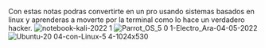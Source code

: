 Con estas notas podras convertirte en un pro usando sistemas basados en linux y aprenderas a moverte por la terminal como lo hace un verdadero hacker.
![notebook-kali-2022 1](https://user-images.githubusercontent.com/117610367/204457903-abdf5b36-6ca2-4dc1-99f6-e1c8a9561a99.jpg)
![Parrot_OS_5 0 1-Electro_Ara-04-05-2022](https://user-images.githubusercontent.com/117610367/204465236-78a6dca4-a23e-4304-a879-9143f32712ee.png)
![Ubuntu-20 04-con-Linux-5 4-1024x530](https://user-images.githubusercontent.com/117610367/204465458-f15a69fd-9740-4259-9e04-3f0117152e16.png)
